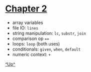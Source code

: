 

[Chapter 2](../menu.md)
========================


   * array variables 
   * file IO: `lines`
   * string manipulation: `lc`, `substr`, `join`
   * comparison op `==`
   * loops: `loop` (both uses)
   * conditionals: `given`, `when`, `default`
   * numeric context: `+`



[^Up^](#chapter-2)

